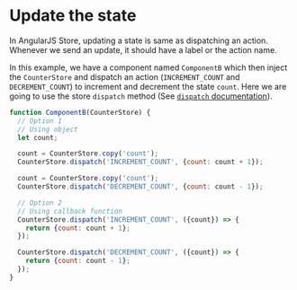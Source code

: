 # Update the state

In AngularJS Store, updating a state is same as dispatching an action. Whenever we send an update, it should have a label or the action name.

In this example, we have a component named `ComponentB` which then inject the `CounterStore` and dispatch an action \(`INCREMENT_COUNT` and `DECREMENT_COUNT`\) to increment and decrement the state `count`. Here we are going to use the store `dispatch` method \(See [`dispatch` documentation](../api-reference/dispatch.md)\).

```javascript
function ComponentB(CounterStore) {
  // Option 1
  // Using object
  let count;

  count = CounterStore.copy('count');
  CounterStore.dispatch('INCREMENT_COUNT', {count: count + 1});

  count = CounterStore.copy('count');
  CounterStore.dispatch('DECREMENT_COUNT', {count: count - 1});

  // Option 2
  // Using callback function
  CounterStore.dispatch('INCREMENT_COUNT', ({count}) => {
    return {count: count + 1};
  });

  CounterStore.dispatch('DECREMENT_COUNT', ({count}) => {
    return {count: count - 1};
  });
}
```

